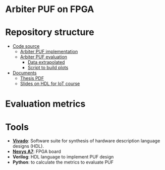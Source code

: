 # Arbiter PUF on FPGA

# Repository structure
- [Code source](src/)
    - [Arbiter PUF implementation](src/PUF/)
    - [Arbiter PUF evaluation](src/evaluation/)
        - [Data extrapolated](src/evaluation/data/)
        - [Script to build plots](src/evaluation/plots/)
- [Documents](docs/)
    - [Thesis PDF](docs/Arbiter_PUF_implementation_on_FPGA.pdf)
    - [Slides on HDL for IoT course](docs/Introduction_HDL.pdf)

# Evaluation metrics

# Tools
- [**Vivado**](https://www.xilinx.com/products/design-tools/vivado.html): Software suite for synthesis of hardware description language designs (HDL).
- [**Nexys A7**](https://digilent.com/reference/programmable-logic/nexys-a7/start): FPGA board
- **Verilog**: HDL language to implement PUF design
- **Python**: to calculate the metrics to evaluate PUF
